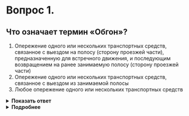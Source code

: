 # Вопрос 1.

## Что означает термин «Обгон»?

1. Опережение одного или нескольких транспортных средств, связанное с выездом на полосу (сторону проезжей части), предназначенную для встречного движения, и последующим возвращением на ранее занимаемую полосу (сторону проезжей части)
2. Опережение одного или нескольких транспортных средств, связанное с выездом из занимаемой полосы
3. Любое опережение одного или нескольких транспортных средств

<details>
<summary><b>Показать ответ</b></summary>
Правильный ответ: 1
</details>
<details>
<summary><b>Подробнее</b></summary>
«Обгон» - опережение одного или нескольких транспортных средств, связанное с выездом на полосу (сторону проезжей части), предназначенную для встречного движения, и последующим возвращением на ранее занимаемую полосу (сторону проезжей части).
(Пункт 1.2 ПДД термин «Обгон»).
Если рассматривать в контексте термин «Обгон», «Опережение», пункты 9.2, 9.3, раздел 11 «Обгон, опережение, встречный разъезд», то следует вывод: «Обгон можно производить только на дорогах с двусторонним движением, имеющих две или три полосы движения.
</details>